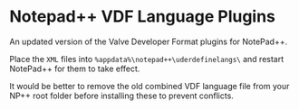 # Notepad++ VDF Language Plugins

An updated version of the Valve Developer Format plugins for NotePad++.

Place the `XML` files into `%appdata%\notepad++\uderdefinelangs\` and restart NotePad++ for them to take effect. 

It would be better to remove the old combined VDF language file from your NP++ root folder before installing these to prevent conflicts.
